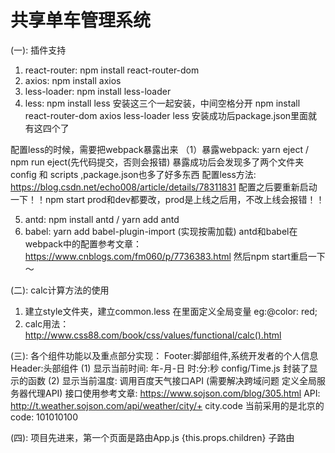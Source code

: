 # 共享单车管理系统

(一): 插件支持
1. react-router: npm install react-router-dom
2. axios: npm install axios
3. less-loader: npm install less-loader
4. less: npm install less
安装这三个一起安装，中间空格分开
npm install react-router-dom axios less-loader less
安装成功后package.json里面就有这四个了

配置less的时候，需要把webpack暴露出来
（1）暴露webpack: yarn eject / npm run eject(先代码提交，否则会报错)
   暴露成功后会发现多了两个文件夹 config 和 scripts ,package.json也多了好多东西
   配置less方法: https://blog.csdn.net/echo008/article/details/78311831
   配置之后要重新启动一下！！npm start
   prod和dev都要改，prod是上线之后用，不改上线会报错！！

5. antd: npm install antd / yarn add antd
6. babel: yarn add babel-plugin-import (实现按需加载)
antd和babel在webpack中的配置参考文章：
https://www.cnblogs.com/fm060/p/7736383.html
然后npm start重启一下～

(二): calc计算方法的使用
  1. 建立style文件夹，建立common.less
     在里面定义全局变量
     eg:@color: red;
  2. calc用法：
     http://www.css88.com/book/css/values/functional/calc().html

(三): 各个组件功能以及重点部分实现：
Footer:脚部组件,系统开发者的个人信息
Header:头部组件
(1) 显示当前时间: 年-月-日 时:分:秒 
    config/Time.js 封装了显示的函数
(2) 显示当前温度: 调用百度天气接口API
(需要解决跨域问题 定义全局服务器代理API)
接口使用参考文章: https://www.sojson.com/blog/305.html
API: http://t.weather.sojson.com/api/weather/city/+ city.code
当前采用的是北京的code: 101010100

(四):
项目先进来，第一个页面是路由App.js
{this.props.children}
子路由


